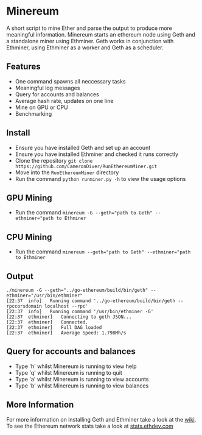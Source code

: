 # Minereum
A short script to mine Ether and parse the output to produce more meaningful information. Minereum starts an ethereum node using Geth and a standalone miner using Ethminer. Geth works in conjunction with Ethminer, using Ethminer as a worker and Geth as a scheduler.

## Features
* One command spawns all neccessary tasks
* Meaningful log messages
* Query for accounts and balances
* Average hash rate, updates on one line
* Mine on GPU or CPU
* Benchmarking

## Install
* Ensure you have installed Geth and set up an account
* Ensure you have installed Ethminer and checked it runs correctly
* Clone the repository `git clone https://github.com/CameronDiver/RunEthereumMiner.git`
* Move into the `RunEthereumMiner` directory 
* Run the command `python runminer.py -h` to view the usage options

## GPU Mining
* Run the command `minereum -G --geth="path to Geth" --ethminer="path to Ethminer`

## CPU Mining
* Run the command `minereum --geth="path to Geth" --ethminer="path to Ethminer`

## Output
```
./minereum -G --geth="../go-ethereum/build/bin/geth" --ethminer="/usr/bin/ethminer"
[22:37  info]	Running command '../go-ethereum/build/bin/geth --rpccorsdomain localhost --rpc'
[22:37  info]	Running command '/usr/bin/ethminer -G'
[22:37  ethminer]	Connecting to geth JSON... 
[22:37  ethminer]	Connected.
[22:37  ethminer]	Full DAG loaded 
[22:37  ethminer]	Average Speed: 1.798Mh/s 
```

## Query for accounts and balances
* Type 'h' whilst Minereum is running to view help
* Type 'q' whilst Minereum is running to quit
* Type 'a' whilst Minereum is running to view accounts
* Type 'b' whilst Minereum is running to view balances

## More Information
For more information on installing Geth and Ethminer take a look at the [wiki](http://ethereum.gitbooks.io/frontier-guide/content/mining.html).
To see the Ethereum network stats take a look at [stats.ethdev.com](https://stats.ethdev.com/)

